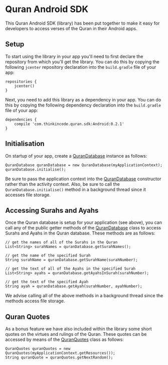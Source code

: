 # Quran Android SDK

This Quran Android SDK (library) has been put together to make it easy for developers to access verses of the Quran in their Android apps.

## Setup

To start using the library in your app you'll need to first declare the repository from which you'll get the library. You can do this by copying the following `jcenter` repository declaration into the `build.gradle` file of your app:

    repositories {
        jcenter()
    }

Next, you need to add this library as a dependency in your app. You can do this by copying the following dependency declaration into the `build.gradle` file of your app:

    dependencies {
        compile 'com.thinkincode.quran.sdk:Android:0.2.1'
    }

## Initialisation

On startup of your app, create a [QuranDatabase](Android/src/main/java/com/thinkincode/quran/sdk/database/QuranDatabase.java) instance as follows:

    QuranDatabase quranDatabase = new QuranDatabase(myApplicationContext);
    quranDatabase.initialise();

Be sure to pass the application context into the [QuranDatabase](Android/src/main/java/com/thinkincode/quran/sdk/database/QuranDatabase.java) constructor rather than the activity context. Also, be sure to call the `QuranDatabase.initialise()` method in a background thread since it accesses file storage.

## Accessing Surahs and Ayahs

Once the Quran database is setup for your application (see above), you can call any of the public getter methods of the [QuranDatabase](Android/src/main/java/com/thinkincode/quran/sdk/database/QuranDatabase.java) class to access Surahs and Ayahs in the Quran database. These methods are as follows:

    // get the names of all of the Surahs in the Quran
    List<String> surahNames = quranDatabase.getSurahNames();
    
    // get the name of the specified Surah
    String surahName = quranDatabase.getSurahName(surahNumber);
    
    // get the text of all of the Ayahs in the specified Surah
    List<String> ayahs = quranDatabase.getAyahsInSurah(surahNumber);
    
    // get the text of the specified Ayah
    String ayah = quranDatabase.getAyah(surahNumber, ayahNumber);

We advise calling all of the above methods in a background thread since the methods access file storage.

## Quran Quotes

As a bonus feature we have also included within the library some short quotes on the virtues and rulings of the Quran. These quotes can be accessed by means of the [QuranQuotes](Android/src/main/java/com/thinkincode/quran/sdk/database/QuranQuotes.java) class as follows:

    QuranQuotes quranQuotes = new QuranQuotes(myApplicationContext.getResources());
    String quranQuote = quranQuotes.getNextRandom();
